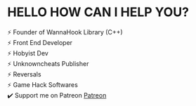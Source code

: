# HELLO HOW CAN I HELP YOU?
⚡ Founder of WannaHook Library (C++)<br />
⚡ Front End Developer<br />
⚡ Hobyist Dev<br />
⚡ Unknowncheats Publisher<br />
⚡ Reversals<br />
⚡ Game Hack Softwares<br />
✔️ Support me on Patreon <a href="#">Patreon</a>
